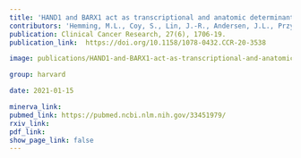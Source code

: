 ```yaml
---
title: 'HAND1 and BARX1 act as transcriptional and anatomic determinants of malignancy in gastrointestinal stromal tumor.'
contributors: 'Hemming, M.L., Coy, S., Lin, J.-R., Andersen, J.L., Przybyl, J., Mazzola, E., Abdelhamid Ahmed, A.H., ... Santagata, S. (2021).'
publication: Clinical Cancer Research, 27(6), 1706-19.
publication_link:  https://doi.org/10.1158/1078-0432.CCR-20-3538

image: publications/HAND1-and-BARX1-act-as-transcriptional-and-anatomic-determinants-of-malignancy-in-gastrointestinal-stromal-tumor.PNG

group: harvard

date: 2021-01-15

minerva_link:
pubmed_link: https://pubmed.ncbi.nlm.nih.gov/33451979/
rxiv_link:
pdf_link:
show_page_link: false
---
```

